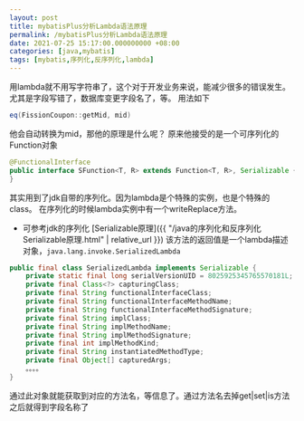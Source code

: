 ```yaml
---
layout: post
title: mybatisPlus分析Lambda语法原理
permalink: /mybatisPlus分析Lambda语法原理
date: 2021-07-25 15:17:00.000000000 +08:00
categories: [java,mybatis]
tags: [mybatis,序列化,反序列化,lambda]
---
```


用lambda就不用写字符串了，这个对于开发业务来说，能减少很多的错误发生。尤其是字段写错了，数据库变更字段名了，等。
用法如下
```java
eq(FissionCoupon::getMid, mid)
```
他会自动转换为mid，那他的原理是什么呢？
原来他接受的是一个可序列化的Function对象
```java
@FunctionalInterface
public interface SFunction<T, R> extends Function<T, R>, Serializable {
}
```

其实用到了jdk自带的序列化。因为lambda是个特殊的实例，也是个特殊的class。
在序列化的时候lambda实例中有一个writeReplace方法。
* 可参考jdk的序列化 [Serializable原理]({{ "/java的序列化和反序列化Serializable原理.html" | relative_url }})
该方法的返回值是一个lambda描述对象，```java.lang.invoke.SerializedLambda```
```java
public final class SerializedLambda implements Serializable {
    private static final long serialVersionUID = 8025925345765570181L;
    private final Class<?> capturingClass;
    private final String functionalInterfaceClass;
    private final String functionalInterfaceMethodName;
    private final String functionalInterfaceMethodSignature;
    private final String implClass;
    private final String implMethodName;
    private final String implMethodSignature;
    private final int implMethodKind;
    private final String instantiatedMethodType;
    private final Object[] capturedArgs;
    。。。。
}
```
通过此对象就能获取到对应的方法名，等信息了。通过方法名去掉get|set|is方法之后就得到字段名称了